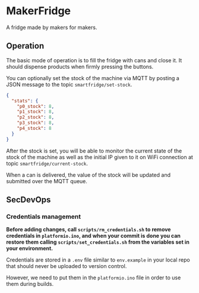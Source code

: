 # MakerFridge

A fridge made by makers for makers.

## Operation

The basic mode of operation is to fill the fridge with cans and close it.
It should dispense products when firmly pressing the buttons.

You can optionally set the stock of the machine via MQTT by posting a JSON message to the topic `smartfridge/set-stock`.

```json
{
  "stats": {
    "p0_stock": 8,
    "p1_stock": 8,
    "p2_stock": 8,
    "p3_stock": 8,
    "p4_stock": 8
  }
}
```

After the stock is set, you will be able to monitor the current state of the stock of the machine as well as the initial IP given to it on WiFi connection at topic `smartfridge/current-stock`.

When a can is delivered, the value of the stock will be updated and submitted over the MQTT queue.

## SecDevOps

### Credentials management

**Before adding changes, call `scripts/rm_credentials.sh` to remove credentials in `platformio.ino`, and when your commit is done you can restore them calling `scripts/set_credentials.sh` from the variables set in your environment.**

Credentials are stored in a `.env` file similar to `env.example` in your local repo that should never be uploaded to version control.

However, we need to put them in the `platformio.ino` file in order to use them during builds.
